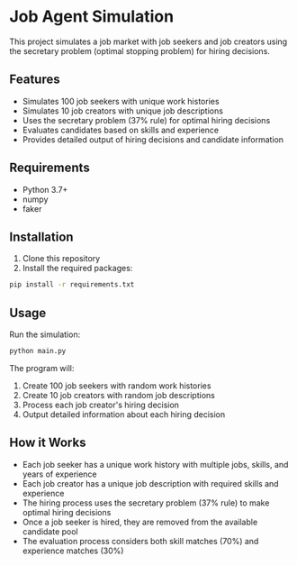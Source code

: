 # Job Agent Simulation

This project simulates a job market with job seekers and job creators using the secretary problem (optimal stopping problem) for hiring decisions.

## Features

- Simulates 100 job seekers with unique work histories
- Simulates 10 job creators with unique job descriptions
- Uses the secretary problem (37% rule) for optimal hiring decisions
- Evaluates candidates based on skills and experience
- Provides detailed output of hiring decisions and candidate information

## Requirements

- Python 3.7+
- numpy
- faker

## Installation

1. Clone this repository
2. Install the required packages:
```bash
pip install -r requirements.txt
```

## Usage

Run the simulation:
```bash
python main.py
```

The program will:
1. Create 100 job seekers with random work histories
2. Create 10 job creators with random job descriptions
3. Process each job creator's hiring decision
4. Output detailed information about each hiring decision

## How it Works

- Each job seeker has a unique work history with multiple jobs, skills, and years of experience
- Each job creator has a unique job description with required skills and experience
- The hiring process uses the secretary problem (37% rule) to make optimal hiring decisions
- Once a job seeker is hired, they are removed from the available candidate pool
- The evaluation process considers both skill matches (70%) and experience matches (30%)

